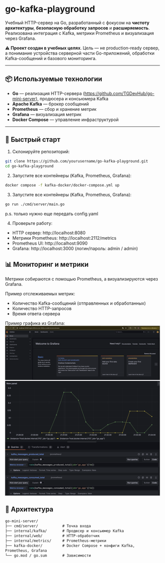 # go-kafka-playground

Учебный HTTP-сервер на Go, разработанный с фокусом на **чистоту архитектуры**, **безопасную обработку запросов** и **расширяемость**.  
Реализована интеграция с Kafka, метрики Prometheus и визуализация через Grafana.

⚠️ **Проект создан в учебных целях**. Цель — не production-ready сервер, а понимание устройства серверной части Go-приложений, обработки Kafka-сообщений и базового мониторинга.

---

## 📦 Используемые технологии

- **Go** — реализация HTTP-сервера (https://github.com/TGDevHub/go-mini-server), продюсера и консьюмера Kafka
- **Apache Kafka** — брокер сообщений
- **Prometheus** — сбор и хранение метрик
- **Grafana** — визуализация метрик
- **Docker Compose** — управление инфраструктурой

---

## 🚀 Быстрый старт

1. Склонируйте репозиторий:
```bash
git clone https://github.com/yourusername/go-kafka-playground.git
cd go-kafka-playground
```

2. Запустите все контейнеры (Kafka, Prometheus, Grafana):
```bash
docker compose -f kafka-docker/docker-compose.yml up
```

3. Запустите все контейнеры (Kafka, Prometheus, Grafana):
```bash
go run ./cmd/server/main.go
```
p.s. только нужно еще передать config.yaml 

4. Проверьте работу:
- HTTP сервер: http://localhost:8080
- Метрики Prometheus: http://localhost:2112/metrics
- Prometheus UI: http://localhost:9090
- Grafana: http://localhost:3000 (логин/пароль: admin / admin)

## 📊 Мониторинг и метрики

Метрики собираются с помощью Prometheus, а визуализируются через Grafana.

Пример отслеживаемых метрик:
- Количество Kafka-сообщений (отправленных и обработанных)
- Количество HTTP-запросов
- Время ответа сервера

Пример графика из Grafana:
![it's alive:)](docs/img1.png)
![График](docs/img2.png)

## 🧩 Архитектура
```
go-mini-server/
├── cmd/server/           # Точка входа
├── internal/kafka/       # Продюсер и консьюмер Kafka
├── internal/web/         # HTTP-обработчик
├── internal/metrics/     # Prometheus-метрики
├── kafka-docker/         # Docker Compose + конфиги Kafka, Prometheus, Grafana
└── go.mod / go.sum       # Зависимости
```
